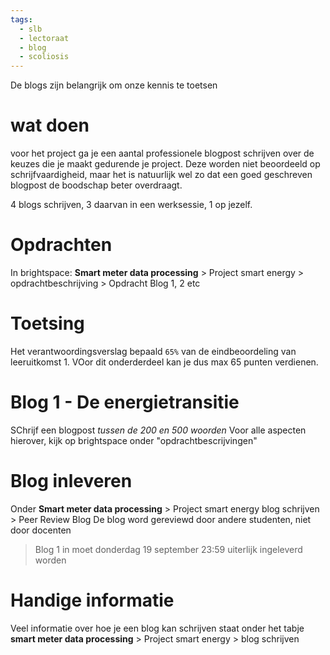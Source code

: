 ```yaml
---
tags:
  - slb
  - lectoraat
  - blog
  - scoliosis
---
```

De blogs zijn belangrijk om onze kennis te toetsen

# wat doen
voor het project ga je een aantal professionele blogpost schrijven over de keuzes die je maakt gedurende je project. Deze worden niet beoordeeld op schrijfvaardigheid, maar het is natuurlijk wel zo dat een goed geschreven blogpost de boodschap beter overdraagt.

4 blogs schrijven, 3 daarvan in een werksessie, 1 op jezelf.

# Opdrachten
In brightspace:
**Smart meter data processing** > Project smart energy > opdrachtbeschrijving > Opdracht Blog 1, 2 etc

# Toetsing
Het verantwoordingsverslag bepaald ``65%`` van de eindbeoordeling van leeruitkomst 1. VOor dit onderderdeel kan je dus max 65 punten verdienen.


# Blog 1 - De energietransitie
SChrijf een blogpost *tussen de 200 en 500 woorden* 
Voor alle aspecten hierover, kijk op brightspace onder "opdrachtbescrijvingen"


# Blog inleveren
Onder **Smart meter data processing** > Project smart energy blog schrijven > Peer Review Blog 
De blog word gereviewd door andere studenten, niet door docenten

> Blog 1 in moet donderdag 19 september 23:59 uiterlijk ingeleverd worden


# Handige informatie
Veel informatie over hoe je een blog kan schrijven staat onder het tabje **smart meter data processing** > Project smart energy > blog schrijven